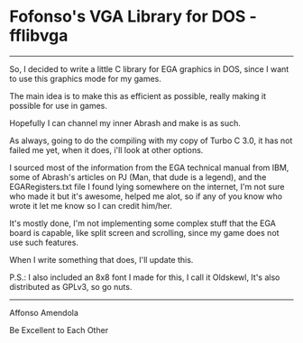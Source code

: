 # Fofonso's VGA Library for DOS - fflibvga
--------------------

So, I decided to write a little C library for EGA graphics in DOS, since I want to use this graphics mode for my games.

The main idea is to make this as efficient as possible, really making it possible for use in games.

Hopefully I can channel my inner Abrash and make is as such.

As always, going to do the compiling with my copy of Turbo C 3.0, it has not failed me yet, when it does, i'll look at other options.

I sourced most of the information from the EGA technical manual from IBM, some of Abrash's articles on PJ (Man, that dude is a legend), and 
the EGARegisters.txt file I found lying somewhere on the internet, I'm not sure who made it but it's awesome, helped me alot, so if any of you
know who wrote it let me know so I can credit him/her.

It's mostly done, I'm not implementing some complex stuff that the EGA board is capable, like split screen and scrolling, since my game does not
use such features.

When I write something that does, I'll update this.


P.S.: I also included an 8x8 font I made for this, I call it Oldskewl, It's also distributed as GPLv3, so go nuts.

--------------------
Affonso Amendola

Be Excellent to Each Other
